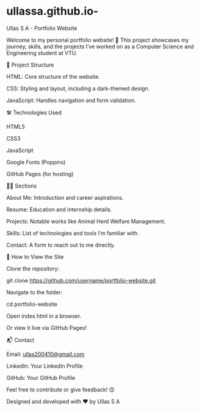 # ullassa.github.io-
Ullas S A - Portfolio Website

Welcome to my personal portfolio website! 🚀 This project showcases my journey, skills, and the projects I’ve worked on as a Computer Science and Engineering student at VTU.

📂 Project Structure

HTML: Core structure of the website.

CSS: Styling and layout, including a dark-themed design.

JavaScript: Handles navigation and form validation.

🛠️ Technologies Used

HTML5

CSS3

JavaScript

Google Fonts (Poppins)

GitHub Pages (for hosting)

🧑‍💻 Sections

About Me: Introduction and career aspirations.

Resume: Education and internship details.

Projects: Notable works like Animal Herd Welfare Management.

Skills: List of technologies and tools I’m familiar with.

Contact: A form to reach out to me directly.

📄 How to View the Site

Clone the repository:

git clone https://github.com/username/portfolio-website.git

Navigate to the folder:

cd portfolio-website

Open index.html in a browser.

Or view it live via GitHub Pages!

📬 Contact

Email: ullas200410@gmail.com

LinkedIn: Your LinkedIn Profile

GitHub: Your GitHub Profile

Feel free to contribute or give feedback! 😊

Designed and developed with ❤️ by Ullas S A
